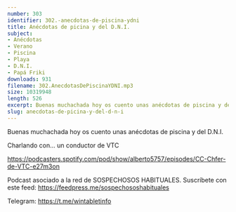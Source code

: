 ```yaml
---
number: 303
identifier: 302.-anecdotas-de-piscina-ydni
title: Anécdotas de picina y del D.N.I.
subject:
- Anécdotas
- Verano
- Piscina
- Playa
- D.N.I.
- Papá Friki
downloads: 931
filename: 302.AnecdotasDePiscinaYDNI.mp3
size: 10319948
length: 526
excerpt: Buenas muchachada hoy os cuento unas anécdotas de piscina y del D.N.I.
slug: anecdotas-de-picina-y-del-d-n-i
---
```

Buenas muchachada hoy os cuento unas anécdotas de piscina y del D.N.I.

Charlando con... un conductor de VTC

https://podcasters.spotify.com/pod/show/alberto5757/episodes/CC-Chfer-de-VTC-e27m3on

Podcast asociado a la red de SOSPECHOSOS HABITUALES. Suscríbete con este feed: https://feedpress.me/sospechososhabituales

Telegram: https://t.me/wintabletinfo